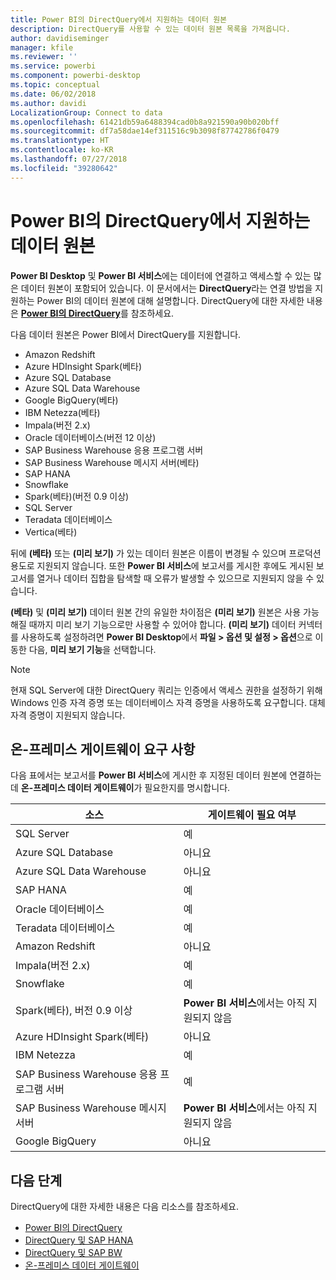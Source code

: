 ```yaml
---
title: Power BI의 DirectQuery에서 지원하는 데이터 원본
description: DirectQuery를 사용할 수 있는 데이터 원본 목록을 가져옵니다.
author: davidiseminger
manager: kfile
ms.reviewer: ''
ms.service: powerbi
ms.component: powerbi-desktop
ms.topic: conceptual
ms.date: 06/02/2018
ms.author: davidi
LocalizationGroup: Connect to data
ms.openlocfilehash: 61421db59a6488394cad0b8a921590a90b020bff
ms.sourcegitcommit: df7a58dae14ef311516c9b3098f87742786f0479
ms.translationtype: HT
ms.contentlocale: ko-KR
ms.lasthandoff: 07/27/2018
ms.locfileid: "39280642"
---
```

# <a name="data-sources-supported-by-directquery-in-power-bi"></a>Power BI의 DirectQuery에서 지원하는 데이터 원본
**Power BI Desktop** 및 **Power BI 서비스**에는 데이터에 연결하고 액세스할 수 있는 많은 데이터 원본이 포함되어 있습니다. 이 문서에서는 **DirectQuery**라는 연결 방법을 지원하는 Power BI의 데이터 원본에 대해 설명합니다. DirectQuery에 대한 자세한 내용은 [**Power BI의 DirectQuery**](desktop-directquery-about.md)를 참조하세요.

다음 데이터 원본은 Power BI에서 DirectQuery를 지원합니다.

* Amazon Redshift
* Azure HDInsight Spark(베타)
* Azure SQL Database
* Azure SQL Data Warehouse
* Google BigQuery(베타)
* IBM Netezza(베타)
* Impala(버전 2.x)
* Oracle 데이터베이스(버전 12 이상)
* SAP Business Warehouse 응용 프로그램 서버
* SAP Business Warehouse 메시지 서버(베타)
* SAP HANA
* Snowflake
* Spark(베타)(버전 0.9 이상)
* SQL Server
* Teradata 데이터베이스
* Vertica(베타)

뒤에 **(베타)** 또는 **(미리 보기)** 가 있는 데이터 원본은 이름이 변경될 수 있으며 프로덕션 용도로 지원되지 않습니다. 또한 **Power BI 서비스**에 보고서를 게시한 후에도 게시된 보고서를 열거나 데이터 집합을 탐색할 때 오류가 발생할 수 있으므로 지원되지 않을 수 있습니다.

**(베타)** 및 **(미리 보기)** 데이터 원본 간의 유일한 차이점은 **(미리 보기)** 원본은 사용 가능해질 때까지 미리 보기 기능으로만 사용할 수 있어야 합니다. **(미리 보기)** 데이터 커넥터를 사용하도록 설정하려면 **Power BI Desktop**에서 **파일 > 옵션 및 설정 > 옵션**으로 이동한 다음, **미리 보기 기능**을 선택합니다.

> [!NOTE]
> 현재 SQL Server에 대한 DirectQuery 쿼리는 인증에서 액세스 권한을 설정하기 위해 Windows 인증 자격 증명 또는 데이터베이스 자격 증명을 사용하도록 요구합니다. 대체 자격 증명이 지원되지 않습니다.
>

## <a name="on-premises-gateway-requirements"></a>온-프레미스 게이트웨이 요구 사항
다음 표에서는 보고서를 **Power BI 서비스**에 게시한 후 지정된 데이터 원본에 연결하는 데 **온-프레미스 데이터 게이트웨이**가 필요한지를 명시합니다.

| 소스 | 게이트웨이 필요 여부 |
| --- | --- |
| SQL Server |예 |
| Azure SQL Database |아니요 |
| Azure SQL Data Warehouse |아니요 |
| SAP HANA |예 |
| Oracle 데이터베이스 |예 |
| Teradata 데이터베이스 |예 |
| Amazon Redshift |아니요 |
| Impala(버전 2.x) |예 |
| Snowflake |예 |
| Spark(베타), 버전 0.9 이상 |**Power BI 서비스**에서는 아직 지원되지 않음 |
| Azure HDInsight Spark(베타) |아니요 |
| IBM Netezza |예 |
| SAP Business Warehouse 응용 프로그램 서버 |예 |
| SAP Business Warehouse 메시지 서버 |**Power BI 서비스**에서는 아직 지원되지 않음 |
| Google BigQuery |아니요 |


## <a name="next-steps"></a>다음 단계
DirectQuery에 대한 자세한 내용은 다음 리소스를 참조하세요.

* [Power BI의 DirectQuery](desktop-directquery-about.md)
* [DirectQuery 및 SAP HANA](desktop-directquery-sap-hana.md)
* [DirectQuery 및 SAP BW](desktop-directquery-sap-bw.md)
* [온-프레미스 데이터 게이트웨이](service-gateway-onprem.md)

